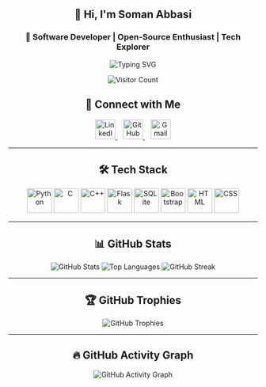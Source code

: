 <div align="center">

## 👋 Hi, I'm Soman Abbasi  
### 🎯 Software Developer | Open-Source Enthusiast | Tech Explorer  

<!-- Typing animation -->
<p align="center">
  <img src="https://readme-typing-svg.herokuapp.com?font=Fira+Code&size=22&pause=1000&color=F7F7F7&center=true&vCenter=true&width=440&lines=Software+Developer;Python+%7C+C%2B%2B+%7C+Flask+%7C+Tkinter;Web+Dev+with+Flask+%7C+Bootstrap+%7C+SQL+%7C+HTML+%7C+CSS;" alt="Typing SVG" />
</p>

<!-- Profile Insights (non-clickable) -->
<p align="center">
  <img src="https://komarev.com/ghpvc/?username=SomanAbbasi&color=blueviolet&style=flat-square" alt="Visitor Count" />

</p>

<!-- Contact Links -->
## 🔗 Connect with Me
<p align="center">
  <a href="https://www.linkedin.com/in/soman-abbasi-a1820b344/" target="_blank">
    <img src="https://cdn.jsdelivr.net/gh/devicons/devicon/icons/linkedin/linkedin-original.svg" width="40" height="40" alt="LinkedIn"/>
  </a>
  &nbsp;&nbsp;
  <a href="https://github.com/SomanAbbasi" target="_blank">
    <img src="https://cdn.jsdelivr.net/gh/devicons/devicon/icons/github/github-original.svg" width="40" height="40" alt="GitHub"/>
  </a>
  &nbsp;&nbsp;
  <a href="mailto:mssabbasi306@gmail.com">
    <img src="https://upload.wikimedia.org/wikipedia/commons/4/4e/Gmail_Icon.png" width="40" height="40" alt="Gmail"/>
  </a>
</p>

---

## 🛠️ Tech Stack

<div align="center">
  
  <img src="https://cdn.jsdelivr.net/gh/devicons/devicon/icons/python/python-original.svg" width="50" height="50" alt="Python"/>
  <img src="https://cdn.jsdelivr.net/gh/devicons/devicon/icons/c/c-original.svg" width="50" height="50" alt="C"/>
  <img src="https://cdn.jsdelivr.net/gh/devicons/devicon/icons/cplusplus/cplusplus-original.svg" width="50" height="50" alt="C++"/>
  <img src="https://cdn.jsdelivr.net/gh/devicons/devicon/icons/flask/flask-original.svg" width="50" height="50" alt="Flask"/>
  <img src="https://cdn.jsdelivr.net/gh/devicons/devicon/icons/sqlite/sqlite-original.svg" width="50" height="50" alt="SQLite"/>
  <img src="https://cdn.jsdelivr.net/gh/devicons/devicon/icons/bootstrap/bootstrap-original.svg" width="50" height="50" alt="Bootstrap"/>
  <img src="https://cdn.jsdelivr.net/gh/devicons/devicon/icons/html5/html5-original.svg" width="50" height="50" alt="HTML"/>
  <img src="https://cdn.jsdelivr.net/gh/devicons/devicon/icons/css3/css3-original.svg" width="50" height="50" alt="CSS"/>
 

</div>

---

## 📊 GitHub Stats

<div align="center">

  <img src="https://github-readme-stats.vercel.app/api?username=SomanAbbasi&show_icons=true&theme=radical&hide_border=true" alt="GitHub Stats"/>
  <img src="https://github-readme-stats.vercel.app/api/top-langs/?username=SomanAbbasi&layout=compact&theme=radical&hide_border=true" alt="Top Languages"/>
  <img src="https://streak-stats.demolab.com/?user=SomanAbbasi&theme=radical&hide_border=true" alt="GitHub Streak"/>

</div>

---

## 🏆 GitHub Trophies

<div align="center">
  <img src="https://github-profile-trophy.vercel.app/?username=SomanAbbasi&theme=onedark&row=2&column=4" alt="GitHub Trophies"/>
</div>

---

## 🔥 GitHub Activity Graph

<div align="center">
  <img src="https://github-readme-activity-graph.vercel.app/graph?username=SomanAbbasi&theme=react-dark&hide_border=true&area=true" alt="GitHub Activity Graph"/>
</div>

</div>
